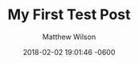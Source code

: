 ---
title:  "My First Test Post"
date:   2018-02-02 19:01:46 -0600
categories: jekyll 
author: "Matthew Wilson"
permalink: "/:categories/:title"
---